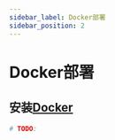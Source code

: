 ```yaml
---
sidebar_label: Docker部署
sidebar_position: 2
---
```


# Docker部署

## 安装[Docker](./depend/docker)

```bash
# TODO:
```
